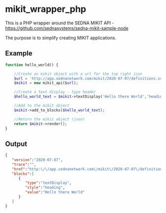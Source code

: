 # mikit_wrapper_php
This is a PHP wrapper around the SEDNA MIKIT API - https://github.com/sednasystems/sedna-mikit-sample-node

The purpose is to simplify creating MIKIT applications.

Example
-------
```php
function hello_world() {

	//Create an mikit object with a url for the top right icon
	$url = 'http://app.sednanetwork.com/mikit/2020-07-07/definitions.schema.json';
	$mikit = new mikit_api($url);

	//Create a text display - type header
	$hello_world_text = $mikit->textDisplay('Hello there World','heading');

	//Add to the mikit object
	$mikit->add_to_blocks($hello_world_text);

	//Return the mikit object (json)
	return $mikit->render();
}
```

Output
------
```json
{
   "version":"2020-07-07",
   "trace":"",
   "href":"http:\/\/app.sednanetwork.com\/mikit\/2020-07-07\/definitions.schema.json",
   "blocks":[
      {
         "type":"textDisplay",
         "style":"heading",
         "value":"Hello there World"
      }
   ]
}
```

